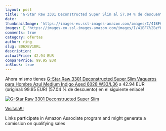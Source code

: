 ```yaml
---
layout: post
title: 'G-Star Raw 3301 Deconstructed Super Slim al 57.04 % de descuento'
date: 
thumbnailImage: 'https://images-eu.ssl-images-amazon.com/images/I/41BFC%2BzYLCL._SL200_.jpg'
images: [ 'https://images-eu.ssl-images-amazon.com/images/I/41BFC%2BzYLCL._SL200_.jpg' ]
comments: true
category: ofertas
author: ring
slug: B06XBV18RL
description:
actualPrice: 42.94 EUR
comparePrice: 99.95 EUR
inStock: true
---
```


Ahora mismo tienes [G-Star Raw 3301 Deconstructed Super Slim  Vaqueros para Hombre  Azul  Medium Indigo Aged 6028   W33/L36](https://www.amazon.es/dp/B06XBV18RL/?tag=tolees-21) a 42.94 EUR (original: 99.95 EUR) (57.04 %  de descuento) en el siguiente enlace!

[![G-Star Raw 3301 Deconstructed Super Slim](https://images-eu.ssl-images-amazon.com/images/I/41BFC%2BzYLCL._SL200_.jpg)](https://www.amazon.es/dp/B06XBV18RL/?tag=tolees-21)

[Visítala!!!](https://www.amazon.es/dp/B06XBV18RL/?tag=tolees-21)

Links participate in Amazon Associate program and might generate a comission on qualifying sales
